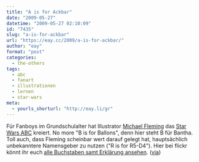```yaml
---
title: "A is for Ackbar"
date: "2009-05-27"
datetime: "2009-05-27 02:10:09"
id: "7435"
slug: "a-is-for-ackbar"
url: "https://eay.cc/2009/a-is-for-ackbar/"
author: "eay"
format: "post"
categories:
  - the-others
tags:
  - abc
  - fanart
  - illustrationen
  - lernen
  - star-wars
meta:
  - yourls_shorturl: "http://eay.li/gr"
---
```


Für Fanboys im Grundschulalter hat Illustrator [Michael Fleming](http://tweedlebop.com/) das [Star Wars ABC](http://www.flickr.com/photos/tweedlebopper/sets/72157600166417445/detail/) kreiert. No more "B is for Ballons", denn hier steht B für Bantha. Toll auch, dass Fleming scheinbar wert darauf gelegt hat, hauptsächlich unbekanntere Namensgeber zu nutzen ("R is for R5-D4"). Hier bei flickr könnt ihr euch [alle Buchstaben samt Erklärung ansehen](http://www.flickr.com/photos/tweedlebopper/sets/72157600166417445/detail/). ([via](http://daringfireball.net/linked/2009/05/26/star-wars-abc))
